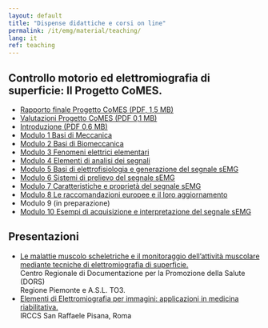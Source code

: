 ```yaml
---
layout: default
title: "Dispense didattiche e corsi on line"
permalink: /it/emg/material/teaching/
lang: it
ref: teaching
---
```


## Controllo motorio ed elettromiografia di superficie: Il Progetto CoMES.

- [Rapporto finale Progetto CoMES (PDF, 1,5 MB)](/assets/pdfs/comes_rapporto_finale.pdf)
- [Valutazioni Progetto CoMES (PDF 0,1 MB)](/assets/pdfs/comes_valutazioni.pdf)
- [Introduzione (PDF 0,6 MB)](/assets/pdfs/it_introduzione_al_materiale_didattico.pdf)
- [Modulo 1 Basi di Meccanica](/it/emg/material/teaching/module1)
- [Modulo 2 Basi di Biomeccanica](/it/emg/material/teaching/module2)
- [Modulo 3 Fenomeni elettrici elementari](/it/emg/material/teaching/module3)
- [Modulo 4 Elementi di analisi dei segnali](/it/emg/material/teaching/module4)
- [Modulo 5 Basi di elettrofisiologia e generazione del segnale sEMG](/it/emg/material/teaching/module5)
- [Modulo 6 Sistemi di prelievo del segnale sEMG](/it/emg/material/teaching/module6)
- [Modulo 7 Caratteristiche e proprietà del segnale sEMG](/it/emg/material/teaching/module7)
- [Modulo 8 Le raccomandazioni europee e il loro aggiornamento](/it/emg/material/teaching/module8)
- Modulo 9 (in preparazione)
- [Modulo 10 Esempi di acquisizione e interpretazione del segnale sEMG](/it/emg/material/teaching/module10)

## Presentazioni

- [Le malattie muscolo scheletriche e il monitoraggio dell’attività muscolare mediante tecniche di elettromiografia di superficie.](/it/emg/material/teaching/seminario_dors)<br />
Centro Regionale di Documentazione per la Promozione della Salute (DORS)<br />
Regione Piemonte e A.S.L. TO3.
- [Elementi di Elettromiografia per immagini: applicazioni in medicina riabilitativa.](/it/emg/material/teaching/seminario_irccs)<br />
IRCCS San Raffaele Pisana, Roma


